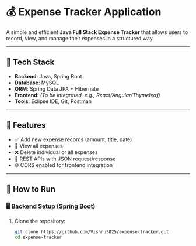 # 💰 Expense Tracker Application

A simple and efficient **Java Full Stack Expense Tracker** that allows users to record, view, and manage their expenses in a structured way.

---

## 🔧 Tech Stack

- **Backend**: Java, Spring Boot
- **Database**: MySQL
- **ORM**: Spring Data JPA + Hibernate
- **Frontend**: *(To be integrated, e.g., React/Angular/Thymeleaf)*
- **Tools**: Eclipse IDE, Git, Postman

---

## 📌 Features

- ✅ Add new expense records (amount, title, date)
- 📄 View all expenses
- ❌ Delete individual or all expenses
- 🔐 REST APIs with JSON request/response
- 🌐 CORS enabled for frontend integration

---

## 🚀 How to Run

### 🖥️ Backend Setup (Spring Boot)

1. Clone the repository:
   ```bash
   git clone https://github.com/Vishnu3825/expense-tracker.git
   cd expense-tracker

